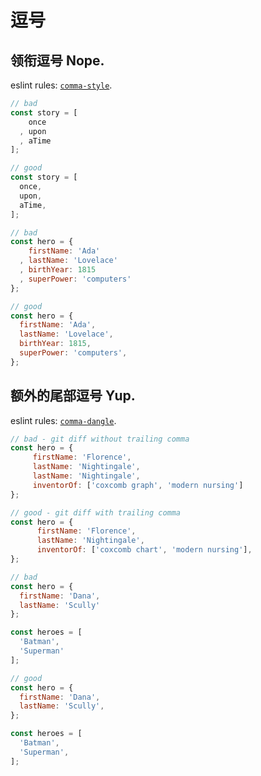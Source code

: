 # 逗号

## 领衔逗号 **Nope.**

  eslint rules: [`comma-style`](http://eslint.org/docs/rules/comma-style.html).

  ```javascript
  // bad
  const story = [
      once
    , upon
    , aTime
  ];

  // good
  const story = [
    once,
    upon,
    aTime,
  ];

  // bad
  const hero = {
      firstName: 'Ada'
    , lastName: 'Lovelace'
    , birthYear: 1815
    , superPower: 'computers'
  };

  // good
  const hero = {
    firstName: 'Ada',
    lastName: 'Lovelace',
    birthYear: 1815,
    superPower: 'computers',
  };
  ```

## 额外的尾部逗号 **Yup.**

  eslint rules: [`comma-dangle`](http://eslint.org/docs/rules/comma-dangle.html).

  ```javascript
  // bad - git diff without trailing comma
  const hero = {
       firstName: 'Florence',
       lastName: 'Nightingale',
       lastName: 'Nightingale',
       inventorOf: ['coxcomb graph', 'modern nursing']
  };

  // good - git diff with trailing comma
  const hero = {
        firstName: 'Florence',
        lastName: 'Nightingale',
        inventorOf: ['coxcomb chart', 'modern nursing'],
  };

  // bad
  const hero = {
    firstName: 'Dana',
    lastName: 'Scully'
  };

  const heroes = [
    'Batman',
    'Superman'
  ];

  // good
  const hero = {
    firstName: 'Dana',
    lastName: 'Scully',
  };

  const heroes = [
    'Batman',
    'Superman',
  ];
  ```

